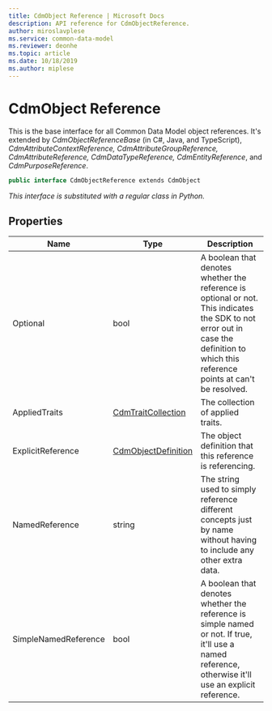 ```yaml
---
title: CdmObject Reference | Microsoft Docs
description: API reference for CdmObjectReference.
author: miroslavplese
ms.service: common-data-model
ms.reviewer: deonhe 
ms.topic: article
ms.date: 10/18/2019
ms.author: miplese
---
```


# CdmObject Reference

This is the base interface for all Common Data Model object references. It's extended by *CdmObjectReferenceBase* (in C#, Java, and TypeScript), *CdmAttributeContextReference, CdmAttributeGroupReference, CdmAttributeReference, CdmDataTypeReference, CdmEntityReference*, and *CdmPurposeReference*.

```csharp
public interface CdmObjectReference extends CdmObject
```
*This interface is substituted with a regular class in Python.*

## Properties
|Name|Type|Description|
|---|---|---|
|Optional|bool|A boolean that denotes whether the reference is optional or not. This indicates the SDK to not error out in case the definition to which this reference points at can't be resolved.|
|AppliedTraits|[CdmTraitCollection](traitcollection.md)|The collection of applied traits.|
|ExplicitReference|[CdmObjectDefinition](cdmobjectdefinition.md)|The object definition that this reference is referencing.|
|NamedReference|string|The string used to simply reference different concepts just by name without having to include any other extra data.|
|SimpleNamedReference|bool|A boolean that denotes whether the reference is simple named or not. If true, it'll use a named reference, otherwise it'll use an explicit reference.|
